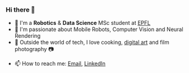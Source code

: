 ### Hi there 👋

* :robot: I'm a **Robotics** & **Data Science** MSc student at [EPFL](https://epfl.ch)
* :rocket: I'm passionate about Mobile Robots, Computer Vision and Neural Rendering 
*  :ramen: Outside the world of tech, I love cooking, [digital art](https://www.instagram.com/drawing.algorithms/) and film photography :camera:
- 📫 How to reach me: [Email](mailto:theo.gieruc@gmail.com), [LinkedIn](https://www.linkedin.com/in/theo-gieruc/)


<!--
**tgieruc/tgieruc** is a ✨ _special_ ✨ repository because its `README.md` (this file) appears on your GitHub profile.

Here are some ideas to get you started:

- 🔭 I’m currently working on ...
- 🌱 I’m currently learning ...
- 👯 I’m looking to collaborate on ...
- 🤔 I’m looking for help with ...
- 💬 Ask me about ...
- 📫 How to reach me: ...
- 😄 Pronouns: ...
- ⚡ Fun fact: ...
-->

